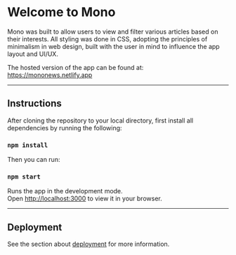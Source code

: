 # Welcome to Mono

Mono was built to allow users to view and filter various articles based on their interests. All styling was done in CSS, adopting the principles of minimalism in web design, built with the user in mind to influence the app layout and UI/UX.

The hosted version of the app can be found at: [https://mononews.netlify.app ](https://mononews.netlify.app)

---

## Instructions

After cloning the repository to your local directory, first install all dependencies by running the following:

### `npm install`

Then you can run:

### `npm start`

Runs the app in the development mode.\
Open [http://localhost:3000](http://localhost:3000) to view it in your browser.

---

## Deployment

See the section about [deployment](https://facebook.github.io/create-react-app/docs/deployment) for more information.
